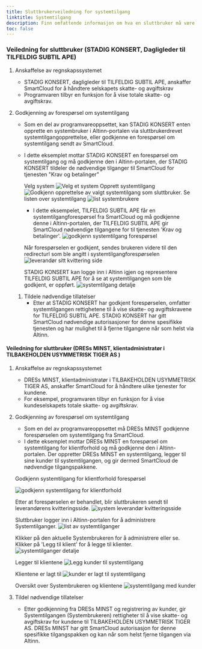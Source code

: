 ```yaml
---
title: Sluttbrukerveiledning for systemtilgang
linktitle: Systemtilgang
description: Finn omfattende informasjon om hva en sluttbruker må være oppmerksom på, samt hvilke trinn som må følges for å etablere en systemtilgangintegrasjon.
toc: false
---
```


### Veiledning for sluttbruker (STADIG KONSERT, Dagligleder til TILFELDIG SUBTIL APE)

1. Anskaffelse av regnskapssystemet
   - STADIG KONSERT, dagligleder til TILFELDIG SUBTIL APE, anskaffer SmartCloud for å håndtere selskapets skatte- og avgiftskrav
   - Programvaren tilbyr en funksjon for å vise totale skatte- og avgiftskrav.
2. Godkjenning av forespørsel om systemtilgang

   - Som en del av programvareoppsettet, kan STADIG KONSERT enten opprette en systembruker i Altinn-portalen via sluttbrukerdrevet systemtilgangopprettelse, eller godkjenne en forespørsel om systemtilgang sendt av SmartCloud.
   - I dette eksemplet mottar STADIG KONSERT en forespørsel om systemtilgang og må godkjenne den i Altinn-portalen, der STADIG KONSERT tildeler de nødvendige tilganger til SmartCloud for tjenesten "Krav og betalinger"

     Velg system
     ![Velg et system](systemtilgang-1.png)
     Opprett systemtilgang
     ![Godkjenn opprettelse av valgt systemtilgang som sluttbruker.](systemtilgang-2.png)
     Se listen over systemtilgang
     ![list systembrukere](systemtilgang-4.png)

     - I dette eksempelet, TILFELDIG SUBTIL APE får en systemtilgangforespørsel fra SmartCloud og må godkjenne denne i Altinn-portalen, der TILFELDIG SUBTIL APE gir SmartCloud nødvendige tilgangene for til tjenesten 'Krav og betalinger'.
       ![godkjenn systemtilgang forespørsel](systemtilgang-approve-1.png)

     Når forespørselen er godkjent, sendes brukeren videre til den redirecturl som ble angitt i systemtilgangforespørselen
     ![leverandør sitt kvittering side](systemtilgang-receipt-vendor.png)

     STADIG KONSERT kan logge inn i Altinn igjen og representere TILFELDIG SUBTIL APE for å se at systemtilgangen som ble godkjent, er oppført.
     ![systemtilgang detalje](systemtilgang-overview.png)

   1. Tildele nødvendige tillatelser
      - Etter at STADIG KONSERT har godkjent forespørselen, omfatter systemtilgangen rettighetene til å vise skatte- og avgiftskravene for TILFELDIG SUBTIL APE. STADIG KONSERT har gitt SmartCloud nødvendige autorisasjoner for denne spesifikke tjenesten og har mulighet til å fjerne tilgangene når som helst via Altinn.

#### Veiledning for sluttbruker (DRESs MINST, klientadministratør i TILBAKEHOLDEN USYMMETRISK TIGER AS )

1.  Anskaffelse av regnskapssystemet
    - DRESs MINST, klientadministratør i TILBAKEHOLDEN USYMMETRISK TIGER AS, anskaffer SmartCloud for å håndtere ulike tjenester for kundene.
    - For eksempel, programvaren tilbyr en funksjon for å vise kundeselskapets totale skatte- og avgiftskrav.
2.  Godkjenning av forespørsel om systemtilgang

    - Som en del av programvareoppsettet må DRESs MINST godkjenne forespørselen om systemtilgang fra SmartCloud.
    - I dette eksemplet mottar DRESs MINST en forespørsel om systemtilgang for klientforhold og må godkjenne den i Altinn-portalen. Der oppretter DRESs MINST en systemtilgang, legger til sine kunder til systemtilgangen, og gir dermed SmartCloud de nødvendige tilgangspakkene.

    Godkjenn systemtilgang for klientforhold forespørsel

    ![godkjenn systemtilgang for klientforhold](systemtilgang-agent-approve.png)

    Etter at forespørselen er behandlet, blir sluttbrukeren sendt til leverandørens kvitteringsside.
    ![system leverandør kvitteringsside](systemtilgang-receipt-vendor.png)

    Sluttbruker logger inn i Altinn-portalen for å administrere Systemtilganger.
    ![list av systemtilganger](systemtilgang-overview-clientdelegation.png)

    Klikker på den aktuelle Systembrukeren for å administrere eller se. Klikker på 'Legg til klient' for å legge til klienter.
    ![systemtilganger detalje](systemuser-agent.png)

    Legger til klientene
    ![Legg kunder til systemtilgang](clientdelegation-addclient.png)

    Klientene er lagt til
    ![kunder er lagt til systemtilgang](addclient-added.png)

    Oversikt over Systembrukeren og klientene
    ![systemtilgang med kunder](systemuser-withclients.png)

3.  Tildel nødvendige tillatelser
    - Etter godkjenning fra DRESs MINST og registrering av kunder, gir Systemtilgangen (Systembrukeren) rettigheter til å vise skatte- og avgiftskrav for kundene til TILBAKEHOLDEN USYMMETRISK TIGER AS. DRESs MINST har gitt SmartCloud autorisasjon for denne spesifikke tilgangspakken og kan når som helst fjerne tilgangen via Altinn.
